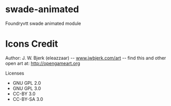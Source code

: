 # swade-animated
Foundryvtt swade animated module


# Icons Credit
Author: J. W. Bjerk (eleazzaar) -- www.jwbjerk.com/art  -- find this and other open art at: http://opengameart.org

Licenses
- GNU GPL 2.0
- GNU GPL 3.0
- CC-BY 3.0
- CC-BY-SA 3.0